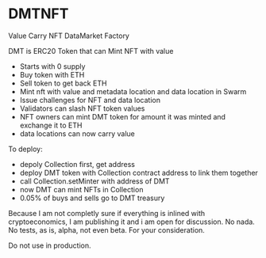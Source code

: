 # DMTNFT
Value Carry NFT DataMarket Factory

DMT is ERC20 Token that can Mint NFT with value
- Starts with 0 supply
- Buy token with ETH
- Sell token to get back ETH 
- Mint nft with value and metadata location and data location in Swarm 
- Issue challenges for NFT and data location
- Validators can slash NFT token values 
- NFT owners can mint DMT token for amount it was minted and exchange it to ETH
- data locations can now carry value

To deploy: 
 - depoly Collection first, get address
 - deploy DMT token with Collection contract address to link them together 
 - call Collection.setMinter with address of DMT 
 - now DMT can mint NFTs in Collection 
 - 0.05% of buys and sells go to DMT treasury 
   
Because I am not completly sure if everything is inlined with cryptoeconomics, I am publishing it and i am open for discussion. 
No nada. No tests, as is, alpha, not even beta. For your consideration. 

Do not use in production. 
